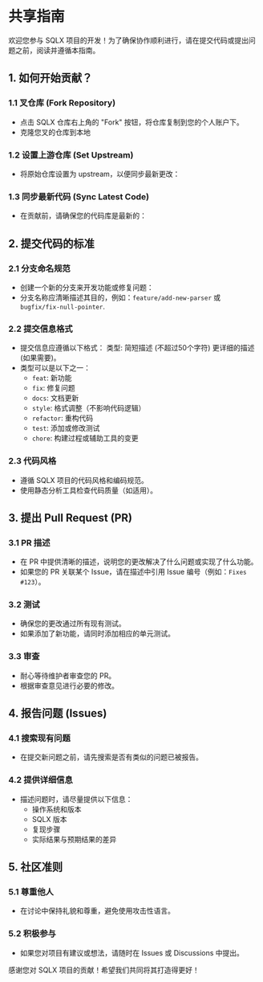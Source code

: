 
# 共享指南

欢迎您参与 SQLX 项目的开发！为了确保协作顺利进行，请在提交代码或提出问题之前，阅读并遵循本指南。

## 1. 如何开始贡献？

### 1.1 叉仓库 (Fork Repository)
- 点击 SQLX 仓库右上角的 "Fork" 按钮，将仓库复制到您的个人账户下。
- 克隆您叉的仓库到本地

### 1.2 设置上游仓库 (Set Upstream)
- 将原始仓库设置为 upstream，以便同步最新更改：

### 1.3 同步最新代码 (Sync Latest Code)
- 在贡献前，请确保您的代码库是最新的：


## 2. 提交代码的标准

### 2.1 分支命名规范
- 创建一个新的分支来开发功能或修复问题：
- 分支名称应清晰描述其目的，例如：`feature/add-new-parser` 或 `bugfix/fix-null-pointer`.

### 2.2 提交信息格式
- 提交信息应遵循以下格式：
  类型: 简短描述 (不超过50个字符)
  更详细的描述 (如果需要)。
- 类型可以是以下之一：
    - `feat`: 新功能
    - `fix`: 修复问题
    - `docs`: 文档更新
    - `style`: 格式调整（不影响代码逻辑）
    - `refactor`: 重构代码
    - `test`: 添加或修改测试
    - `chore`: 构建过程或辅助工具的变更

### 2.3 代码风格
- 遵循 SQLX 项目的代码风格和编码规范。
- 使用静态分析工具检查代码质量（如适用）。



## 3. 提出 Pull Request (PR)

### 3.1 PR 描述
- 在 PR 中提供清晰的描述，说明您的更改解决了什么问题或实现了什么功能。
- 如果您的 PR 关联某个 Issue，请在描述中引用 Issue 编号（例如：`Fixes #123`）。

### 3.2 测试
- 确保您的更改通过所有现有测试。
- 如果添加了新功能，请同时添加相应的单元测试。

### 3.3 审查
- 耐心等待维护者审查您的 PR。
- 根据审查意见进行必要的修改。


## 4. 报告问题 (Issues)

### 4.1 搜索现有问题
- 在提交新问题之前，请先搜索是否有类似的问题已被报告。

### 4.2 提供详细信息
- 描述问题时，请尽量提供以下信息：
    - 操作系统和版本
    - SQLX 版本
    - 复现步骤
    - 实际结果与预期结果的差异


## 5. 社区准则

### 5.1 尊重他人
- 在讨论中保持礼貌和尊重，避免使用攻击性语言。

### 5.2 积极参与
- 如果您对项目有建议或想法，请随时在 Issues 或 Discussions 中提出。


感谢您对 SQLX 项目的贡献！希望我们共同将其打造得更好！

